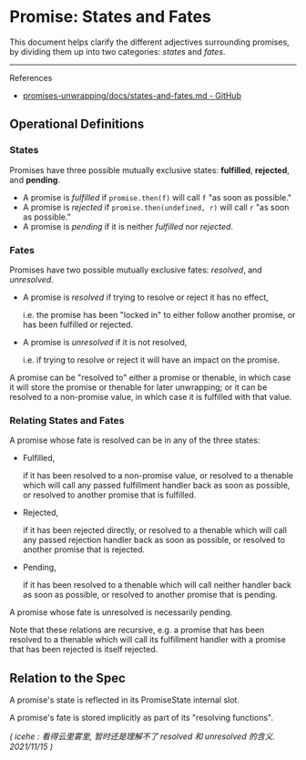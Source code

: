 # Promise: States and Fates

This document helps clarify the different adjectives surrounding promises, by dividing them up into two categories: _states_ and _fates_.

---

References

- [promises-unwrapping/docs/states-and-fates.md - GitHub](https://github.com/domenic/promises-unwrapping/blob/master/docs/states-and-fates.md)

## Operational Definitions

### States

Promises have three possible mutually exclusive states: **fulfilled**, **rejected**, and **pending**.

- A promise is _fulfilled_ if `promise.then(f)` will call `f` "as soon as possible."
- A promise is _rejected_ if `promise.then(undefined, r)` will call `r` "as soon as possible."
- A promise is _pending_ if it is neither _fulfilled_ nor _rejected_.

### Fates

Promises have two possible mutually exclusive fates: _resolved_, and _unresolved_.

-   A promise is _resolved_ if trying to resolve or reject it has no effect,

    i.e. the promise has been "locked in" to either follow another promise, or has been fulfilled or rejected.

-   A promise is _unresolved_ if it is not resolved,

    i.e. if trying to resolve or reject it will have an impact on the promise.

A promise can be "resolved to" either a promise or thenable, in which case it will store the promise or thenable for later unwrapping;
or it can be resolved to a non-promise value, in which case it is fulfilled with that value.

### Relating States and Fates

A promise whose fate is resolved can be in any of the three states:

-   Fulfilled,

    if it has been resolved to a non-promise value, or resolved to a thenable which will call any passed fulfillment handler back as soon as possible, or resolved to another promise that is fulfilled.

-   Rejected,

    if it has been rejected directly, or resolved to a thenable which will call any passed rejection handler back as soon as possible, or resolved to another promise that is rejected.

-   Pending,

    if it has been resolved to a thenable which will call neither handler back as soon as possible, or resolved to another promise that is pending.

A promise whose fate is unresolved is necessarily pending.

Note that these relations are recursive, e.g. a promise that has been resolved to a thenable which will call its fulfillment handler with a promise that has been rejected is itself rejected.

## Relation to the Spec

A promise's state is reflected in its PromiseState internal slot.

A promise's fate is stored implicitly as part of its "resolving functions".

_( icehe : 看得云里雾里, 暂时还是理解不了 resolved 和 unresolved 的含义. 2021/11/15 )_
